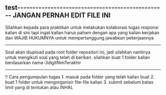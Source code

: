 test-------------------------------------------------
JANGAN PERNAH EDIT FILE INI
-------------------------------------------------
Silahkan kepada para praktikan untuk melakukan kolaborasi tugas 
responsi kalian di sini tapi ingat kalian harus paham dengan apa
yang kalian kerjakan dan WAJIB HUKUMNYA untuk mempertanggung jawabkan 
pekerjaannya

***************************
Soal akan diupload pada root folder repositori ini, jadi silahkan nantinya 
untuk mengikuti soal yang telah di berikan.
silahkan buat 1 folder kalian berdasarkan nama-3digitNimTerakhir
***************************
!! Cara pengumpulan tugas
	1. masuk pada folder yang telah kalian buat
	2. buat 1 folder untuk mengorganisir file-file kalian
	3. submit sebelum batas limit yang di tentukan atau INHAL